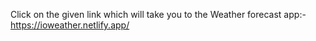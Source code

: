 Click on the given link which will take you to the Weather forecast app:-
https://ioweather.netlify.app/
